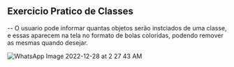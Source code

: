 ## Exercicio Pratico de Classes

-- O usuario pode informar quantas objetos serão instciados de uma classe, e essas aparecem na tela no formato de bolas coloridas, podendo remover as mesmas quando desejar.

![WhatsApp Image 2022-12-28 at 2 27 43 AM](https://user-images.githubusercontent.com/40923082/209865727-5aa606c9-ce8c-4884-be54-332ca71cb501.jpeg)
